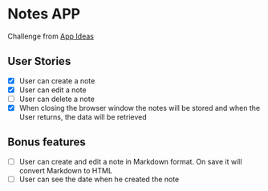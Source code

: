 # Notes APP

Challenge from [App Ideas](https://github.com/florinpop17/app-ideas/blob/master/Projects/1-Beginner/Notes-App.md)

## User Stories

-   [x] User can create a note
-   [x] User can edit a note
-   [ ] User can delete a note
-   [x] When closing the browser window the notes will be stored and when the User returns, the data will be retrieved

## Bonus features

-   [ ] User can create and edit a note in Markdown format. On save it will convert Markdown to HTML
-   [ ] User can see the date when he created the note
